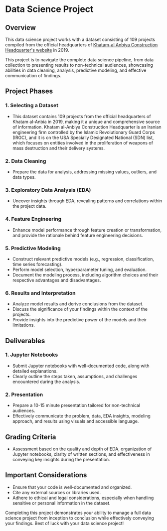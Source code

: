# Data Science Project

## Overview
This data science project works with a dataset consisting of 109 projects compiled from the official headquarters of [Khatam-al Anbiya Construction Headquarter's website](https://www.khatam.com/en/home) in 2019.

This project is to navigate the complete data science pipeline, from data collection to presenting results to non-technical audiences, showcasing abilities in data cleaning, analysis, predictive modeling, and effective communication of findings.

## Project Phases

### 1. Selecting a Dataset
- This dataset contains 109 projects from the official headquarters of Khatam al-Anbia in 2019, making it a unique and comprehensive source of information. Khatam al-Anbiya Construction Headquarter is an Iranian engineering firm controlled by the Islamic Revolutionary Guard Corps (IRGC), and it is on the USA Specially Designated National (SDN) list, which focuses on entities involved in the proliferation of weapons of mass destruction and their delivery systems.

### 2. Data Cleaning
- Prepare the data for analysis, addressing missing values, outliers, and data types.

### 3. Exploratory Data Analysis (EDA)
- Uncover insights through EDA, revealing patterns and correlations within the project data.

### 4. Feature Engineering
- Enhance model performance through feature creation or transformation, and provide the rationale behind feature engineering decisions.

### 5. Predictive Modeling
- Construct relevant predictive models (e.g., regression, classification, time series forecasting).
- Perform model selection, hyperparameter tuning, and evaluation.
- Document the modeling process, including algorithm choices and their respective advantages and disadvantages.

### 6. Results and Interpretation
- Analyze model results and derive conclusions from the dataset.
- Discuss the significance of your findings within the context of the projects.
- Provide insights into the predictive power of the models and their limitations.

## Deliverables

### 1. Jupyter Notebooks
- Submit Jupyter notebooks with well-documented code, along with detailed explanations.
- Clearly outline the steps taken, assumptions, and challenges encountered during the analysis.

### 2. Presentation
- Prepare a 10-15 minute presentation tailored for non-technical audiences.
- Effectively communicate the problem, data, EDA insights, modeling approach, and results using visuals and accessible language.

## Grading Criteria
- Assessment based on the quality and depth of EDA, organization of Jupyter notebooks, clarity of written sections, and effectiveness in conveying key insights during the presentation.

## Important Considerations
- Ensure that your code is well-documented and organized.
- Cite any external sources or libraries used.
- Adhere to ethical and legal considerations, especially when handling sensitive or personal information in the dataset.

Completing this project demonstrates your ability to manage a full data science project from inception to conclusion while effectively conveying your findings. Best of luck with your data science project!
